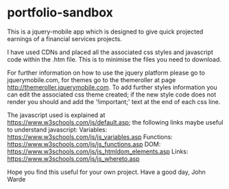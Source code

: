 # portfolio-sandbox
This is a jquery-mobile app which is designed to give quick projected earnings of a financial services projects.

I have used CDNs and placed all the associated css styles and javascript code within the .htm file. This is to minimise 
the files you need to download.

For further information on how to use the jquery platform please go to jquerymobile.com, for themes go to the themeroller 
at page http://themeroller.jquerymobile.com. To add further styles information you can edit the associated css theme created; 
if the new style code does not render you should and add the '!important;' text at the end of each css line.

The javascript used is explained at https://www.w3schools.com/js/default.asp; the following links maybe useful to understand javascript:
Variables: https://www.w3schools.com/js/js_variables.asp
Functions: https://www.w3schools.com/js/js_functions.asp
DOM: https://www.w3schools.com/js/js_htmldom_elements.asp
Links: https://www.w3schools.com/js/js_whereto.asp

Hope you find this useful for your own project.
Have a good day,
John Warde

